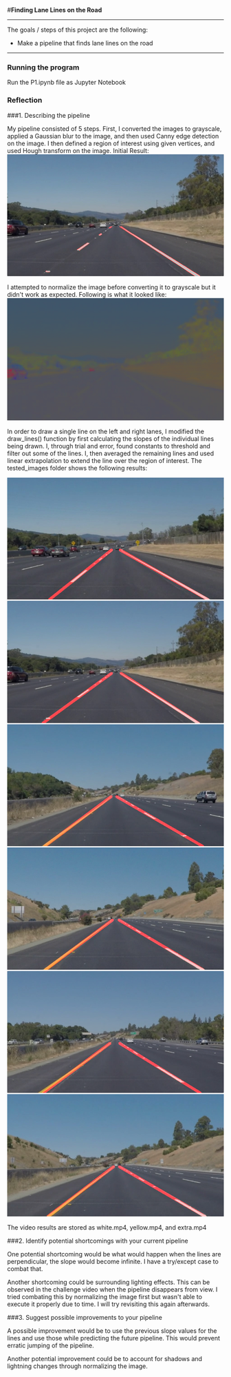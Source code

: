 #**Finding Lane Lines on the Road** 

---

The goals / steps of this project are the following:
* Make a pipeline that finds lane lines on the road



[//]: # (Image References)

[image1]: ./initial_results/NormalizationAttempt.png "Normalization Attempt"
[image2]: ./tested_images/solidWhiteCurve.jpg "Result 1"
[image3]: ./tested_images/solidWhiteRight.jpg "Result 2"
[image4]: ./tested_images/solidYellowCurve.jpg "Result 3"
[image5]: ./tested_images/solidYellowCurve2.jpg "Result 4"
[image6]: ./tested_images/solidYellowLeft.jpg "Result 5"
[image7]: ./tested_images/whiteCarLaneSwitch.jpg "Result 6"
[image8]: ./initial_results/solidWhiteRight.jpg "Inital results"


---
### Running the program

Run the P1.ipynb file as Jupyter Notebook
### Reflection

###1. Describing the pipeline

My pipeline consisted of 5 steps. First, I converted the images to grayscale, applied a Gaussian blur to the image, and then used Canny edge detection on the image. I then defined a region of interest using given vertices, and used Hough transform on the image. 
Initial Result:
![alt text][image8]

I attempted to normalize the image before converting it to grayscale but it didn't work as expected. Following is what it looked like: 
![alt text][image1]

In order to draw a single line on the left and right lanes, I modified the draw_lines() function by first calculating the slopes of the individual lines being drawn. I, through trial and error, found constants to threshold and filter out some of the lines. I, then averaged the remaining lines and used linear extrapolation to extend the line over the region of interest. The tested_images folder shows the following results:

![alt text][image2]
![alt text][image3]
![alt text][image4]
![alt text][image5]
![alt text][image6]
![alt text][image7]

The video results are stored as white.mp4, yellow.mp4, and extra.mp4

###2. Identify potential shortcomings with your current pipeline


One potential shortcoming would be what would happen when the lines are perpendicular, the slope would become infinite. I have a try/except case to combat that. 

Another shortcoming could be surrounding lighting effects. This can be observed in the challenge video when the pipeline disappears from view. I tried combating this by normalizing the image first but wasn't able to execute it properly due to time. I will try revisiting this again afterwards.


###3. Suggest possible improvements to your pipeline

A possible improvement would be to use the previous slope values for the lines and use those while predicting the future pipeline. This would prevent erratic jumping of the pipeline.

Another potential improvement could be to account for shadows and lightning changes through normalizing the image.
